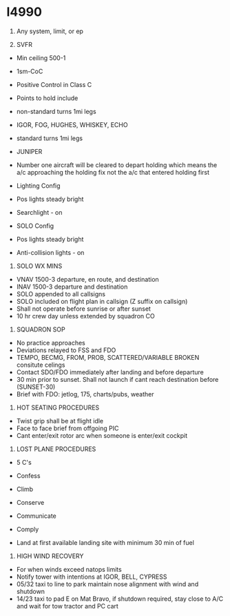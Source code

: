 # I4990

1. Any system, limit, or ep

1. SVFR

 - Min ceiling 500-1
 - 1sm-CoC
 - Positive Control in Class C
 - Points to hold include
 - non-standard turns 1mi legs
 - IGOR, FOG, HUGHES, WHISKEY, ECHO
 - standard turns 1mi legs
 - JUNIPER

 - Number one aircraft will be cleared to depart holding which means the a/c approaching the holding fix not the a/c that entered holding first

 - Lighting Config
 - Pos lights steady bright
 - Searchlight - on

 - SOLO Config
 - Pos lights steady bright
 - Anti-collision lights - on

1. SOLO WX MINS

 - VNAV 1500-3 departure, en route, and destination
 - INAV 1500-3 departure and destination
 - SOLO appended to all callsigns
 - SOLO included on flight plan in callsign (Z suffix on callsign)
 - Shall not operate before sunrise or after sunset
 - 10 hr crew day unless extended by squadron CO

1. SQUADRON SOP

 - No practice approaches
 - Deviations relayed to FSS and FDO
 - TEMPO, BECMG, FROM, PROB, SCATTERED/VARIABLE BROKEN consitute celings
 - Contact SDO/FDO immediately after landing and before departure
 - 30 min prior to sunset. Shall not launch if cant reach destination before (SUNSET-30)
 - Brief with FDO: jetlog, 175, charts/pubs, weather

1. HOT SEATING PROCEDURES

 - Twist grip shall be at flight idle
 - Face to face brief from offgoing PIC
 - Cant enter/exit rotor arc when someone is enter/exit cockpit

1. LOST PLANE PROCEDURES

 - 5 C's
 - Confess
 - Climb
 - Conserve
 - Communicate
 - Comply

 - Land at first available landing site with minimum 30 min of fuel

1. HIGH WIND RECOVERY

 - For when winds exceed natops limits
 - Notify tower with intentions at IGOR, BELL, CYPRESS
 - 05/32 taxi to line to park maintain nose alignment with wind and shutdown
 - 14/23 taxi to pad E on Mat Bravo, if shutdown required, stay close to A/C and wait for tow tractor and PC cart
